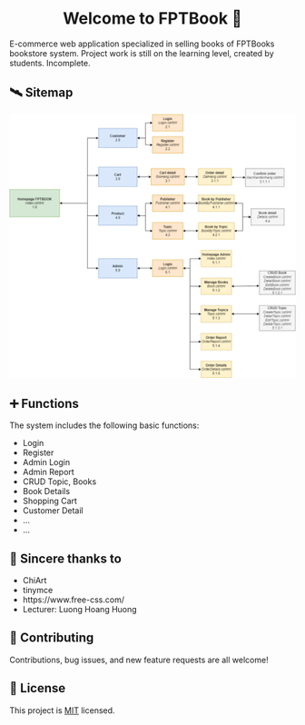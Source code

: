 <h1 align="center">Welcome to FPTBook  👋</h1>

E-commerce web application specialized in selling books of FPTBooks bookstore system. Project work is still on the learning level, created by students. Incomplete.
<br>

## 🛰 Sitemap


![alt text](WebBookStore/images/Sitemap.drawio.png)

## ➕ Functions


The system includes the following basic functions:
<br>
<ul>
        <li>Login</li>
        <li>Register</li>
        <li>Admin Login</li>
        <li>Admin Report</li>
        <li>CRUD Topic, Books</li>
        <li>Book Details</li>
        <li>Shopping Cart</li>
        <li>Customer Detail</li>
        <li>...</li>
        <li>...</li>
</ul>

## 💚 Sincere thanks to

<ul>
        <li>ChiArt</li>
        <li>tinymce</li>
        <li>https://www.free-css.com/</li>
        <li>Lecturer: Luong Hoang Huong</li>
        
</ul>
  
## 🤝 Contributing

Contributions, bug issues, and new feature requests are all welcome!

## 📝 License

This project is <a href="https://github.com/zolmkoz/WebBookStore/blob/master/LICENSE">MIT</a> licensed.

